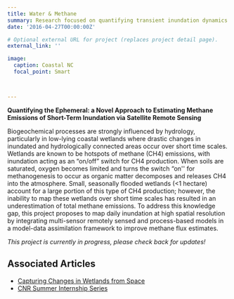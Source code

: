 ```yaml
---
title: Water & Methane
summary: Research focused on quantifying transient inundation dynamics to better understand carbon and methane cycling in wetland ecosystems over time.
date: '2016-04-27T00:00:00Z'

# Optional external URL for project (replaces project detail page).
external_link: ''

image:
  caption: Coastal NC
  focal_point: Smart



---
```

**Quantifying the Ephemeral: a Novel Approach to Estimating Methane Emissions of Short-Term Inundation via Satellite Remote Sensing**
&nbsp;

Biogeochemical processes are strongly influenced by hydrology, particularly in low-lying coastal wetlands where drastic changes in inundated and hydrologically connected areas occur over short time scales.  Wetlands are known to be hotspots of methane (CH4) emissions, with inundation acting as an “on/off” switch for CH4 production.  When soils are saturated, oxygen becomes limited and turns the switch “on'' for methanogenesis to occur as organic matter decomposes and releases CH4 into the atmosphere. Small, seasonally flooded wetlands (<1 hectare) account for a large portion of this type of CH4 production; however, the inability to map these wetlands over short time scales has resulted in an underestimation of total methane emissions. To address this knowledge gap, this project proposes to map daily inundation at high spatial resolution by integrating multi-sensor remotely sensed and process-based models in a model-data assimilation framework to improve methane flux estimates. 
&nbsp;

*This project is currently in progress, please check back for updates!*

## Associated Articles 

* [Capturing Changes in Wetlands from Space](https://cnr.ncsu.edu/news/2023/08/jenna-abrahamson-develops-remote-sensing-methods-to-predict-flooding/)
* [CNR Summer Internship Series](https://cnr.ncsu.edu/news/2023/08/jenna-abrahamson-develops-remote-sensing-methods-to-predict-flooding/)
